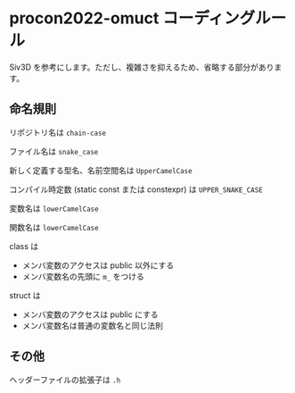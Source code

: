 # procon2022-omuct コーディングルール

Siv3D を参考にします。ただし、複雑さを抑えるため、省略する部分があります。

## 命名規則

リポジトリ名は `chain-case`

ファイル名は `snake_case`

新しく定義する型名、名前空間名は `UpperCamelCase`

コンパイル時定数 (static const または constexpr) は `UPPER_SNAKE_CASE`

変数名は `lowerCamelCase`

関数名は `lowerCamelCase`

class は

- メンバ変数のアクセスは public 以外にする
- メンバ変数名の先頭に `m_` をつける

struct は

- メンバ変数のアクセスは public にする
- メンバ変数名は普通の変数名と同じ法則

## その他

ヘッダーファイルの拡張子は `.h`
